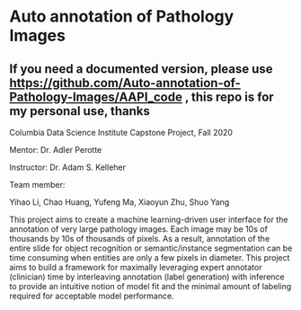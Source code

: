 # Auto annotation of Pathology Images

## If you need a documented version, please use https://github.com/Auto-annotation-of-Pathology-Images/AAPI_code , this repo is for my personal use, thanks

Columbia Data Science Institute Capstone Project, Fall 2020

Mentor: Dr. Adler Perotte

Instructor: Dr. Adam S. Kelleher

Team member:

Yihao Li, Chao Huang, Yufeng Ma, Xiaoyun Zhu, Shuo Yang

This project aims to create a machine learning-driven user interface for the annotation of very large
pathology images. Each image may be 10s of thousands by 10s of thousands of pixels. As a result,
annotation of the entire slide for object recognition or semantic/instance segmentation can be time
consuming when entities are only a few pixels in diameter. This project aims to build a framework for
maximally leveraging expert annotator (clinician) time by interleaving annotation (label generation) with
inference to provide an intuitive notion of model fit and the minimal amount of labeling required for
acceptable model performance.

